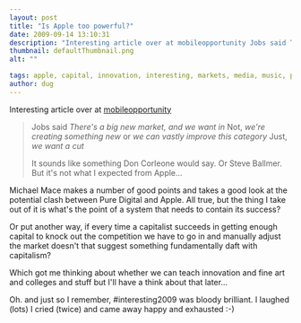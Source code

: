 ```yaml
---
layout: post
title: "Is Apple too powerful?"
date: 2009-09-14 13:10:31
description: "Interesting article over at mobileopportunity Jobs said There&#8217;s a big new market, and we want in Not, we&#8217;re creating something new or we can vastly improve this category Just, we want a cut It sounds like something Don Corleone would&#8230;"
thumbnail: defaultThumbnail.png
alt: ""

tags: apple, capital, innovation, interesting, markets, media, music, pure digital, video
author: dug
---
```


<p>Interesting article over at <a href="http://mobileopportunity.blogspot.com/2009/09/is-apple-too-powerful.html">mobileopportunity</a></p>

<blockquote><p>Jobs said <em>There's a big new market, and we want in</em> Not, <em>we're creating something new</em> or <em>we can vastly improve this category</em> Just, <em>we want a cut</em> </p>

<p>It sounds like something Don Corleone would say. Or Steve Ballmer. But it's not what I expected from Apple...</p></blockquote>

<p>Michael Mace makes a number of good points and takes a good look at the potential clash between Pure Digital and Apple. All true, but the thing I take out of it is what's the point of a system that needs to contain its success?</p>

<p>Or put another way, if every time a capitalist succeeds in getting enough capital to knock out the competition we have to go in and manually adjust the market doesn't that suggest something fundamentally daft with capitalism?</p>

<p>Which got me thinking about whether we can teach innovation and fine art and colleges and stuff but I'll have a think about that later...</p>

<p>Oh. and just so I remember, #interesting2009 was bloody brilliant. I laughed (lots) I cried (twice) and came away happy and exhausted :-)</p>
